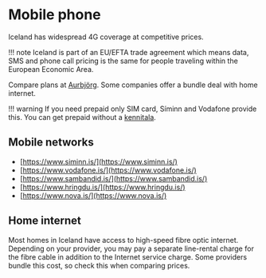 # Mobile phone

Iceland has widespread 4G coverage at competitive prices.

!!! note
    Iceland is part of an EU/EFTA trade agreement which means data, SMS and phone call pricing is the same for people traveling within the European Economic Area.

Compare plans at [Aurbjörg](https://aurbjorg.is/#/farsimi). Some companies offer a bundle deal with home internet.

!!! warning
    If you need prepaid only SIM card, Síminn and Vodafone provide this. You can get prepaid without a [kennitala](./kennitala.md).

## Mobile networks

- [https://www.siminn.is/](https://www.siminn.is/)
- [https://www.vodafone.is/](https://www.vodafone.is/)
- [https://www.sambandid.is/](https://www.sambandid.is/)
- [https://www.hringdu.is/](https://www.hringdu.is/)
- [https://www.nova.is/](https://www.nova.is/)

## Home internet

Most homes in Iceland have access to high-speed fibre optic internet. Depending
on your provider, you may pay a separate line-rental charge for the fibre cable
in addition to the Internet service charge. Some providers bundle this cost, so
check this when comparing prices.
